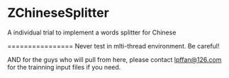 ZChineseSplitter
================

A individual trial to implement a words splitter for Chinese

================
Never test in mlti-thread environment. Be careful!

AND for the guys who will pull from here, please contact lpffan@126.com for the trainning input files if you need.
